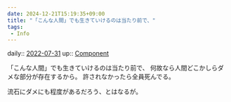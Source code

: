 ```yaml
---
date: 2024-12-21T15:19:35+09:00
title: "「こんな人間」でも生きていけるのは当たり前で、"
tags:
 - Info
---
```


daily:: [2022-07-31](Daily_Note/2022-07-31.md)
up:: [Component](../Bar/Novel/Chaos/Component.md)

「こんな人間」でも生きていけるのは当たり前で、
何故なら人間どこかしらダメな部分が存在するから。
許されなかったら全員死んでる。

流石にダメにも程度があるだろう、とはなるが。